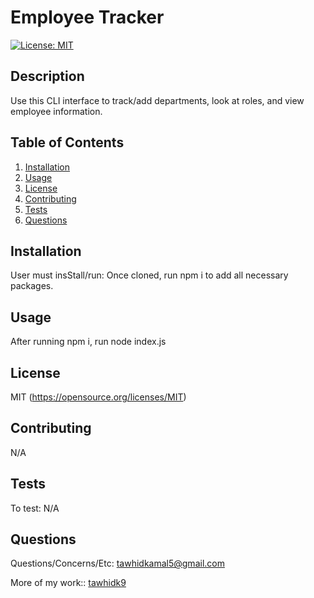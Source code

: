 # Employee Tracker
  
  [![License: MIT](https://img.shields.io/badge/License-MIT-yellow.svg)](https://opensource.org/licenses/MIT)

  ## Description
  Use this CLI interface to track/add departments, look at roles, and view employee information.

  ## Table of Contents
  1. [Installation](#installation)
  2. [Usage](#usage)
  3. [License](#license)
  4. [Contributing](#contributing)
  5. [Tests](#tests)
  6. [Questions](#questions)

  ## Installation
  User must insStall/run: Once cloned, run npm i to add all necessary packages.

  ## Usage
  After running npm i, run node index.js

  ## License 
  MIT
  (https://opensource.org/licenses/MIT)

  ## Contributing
  N/A

  ## Tests
  To test: N/A

  ## Questions
  Questions/Concerns/Etc: [tawhidkamal5@gmail.com](mailto:tawhidkamal5@gmail.com)
  
  More of my work:: [tawhidk9](https://www.github.com/tawhidk9)
